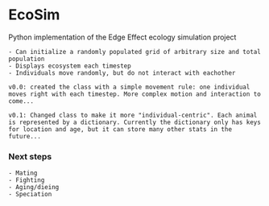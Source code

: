 # EcoSim
Python implementation of the Edge Effect ecology simulation project

	- Can initialize a randomly populated grid of arbitrary size and total population
	- Displays ecosystem each timestep
	- Individuals move randomly, but do not interact with eachother

	v0.0: created the class with a simple movement rule: one individual moves right with each timestep. More complex motion and interaction to come...

	v0.1: Changed class to make it more "individual-centric". Each animal is represented by a dictionary. Currently the dictionary only has keys for location and age, but it can store many other stats in the future...

### Next steps
	- Mating
	- Fighting
	- Aging/dieing
	- Speciation
